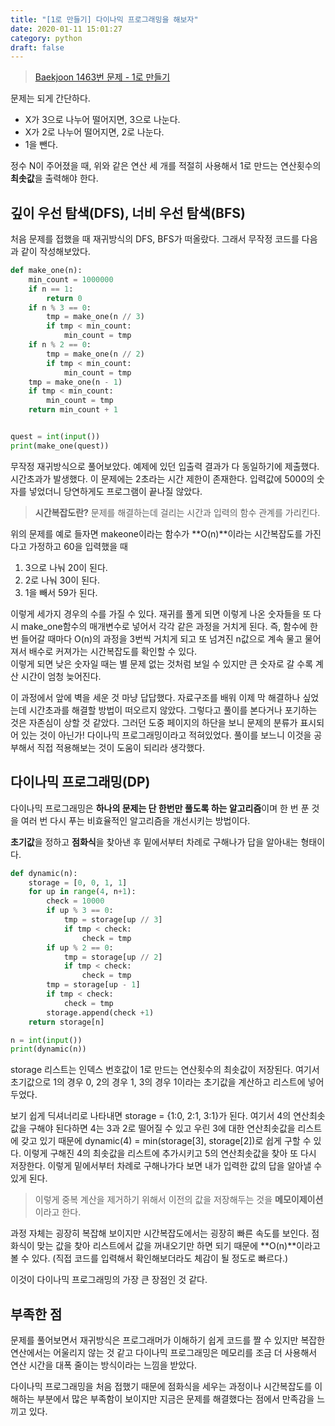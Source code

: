 ```yaml
---
title: "[1로 만들기] 다이나믹 프로그래밍을 해보자"
date: 2020-01-11 15:01:27
category: python
draft: false
---
```


> [Baekjoon 1463번 문제 - 1로 만들기](https://www.acmicpc.net/problem/1463)

문제는 되게 간단하다. 

- X가 3으로 나누어 떨어지면, 3으로 나눈다.
- X가 2로 나누어 떨어지면, 2로 나눈다.
- 1을 뺀다.

정수 N이 주어졌을 때, 위와 같은 연산 세 개를 적절히 사용해서 1로 만드는 연산횟수의 **최솟값**을 출력해야 한다.
## 깊이 우선 탐색(DFS), 너비 우선 탐색(BFS)
처음 문제를 접했을 때 재귀방식의 DFS, BFS가 떠올랐다. 그래서 무작정 코드를 다음과 같이 작성해보았다.

```python
def make_one(n):
    min_count = 1000000
    if n == 1:
        return 0
    if n % 3 == 0:
        tmp = make_one(n // 3)
        if tmp < min_count:
            min_count = tmp
    if n % 2 == 0:
        tmp = make_one(n // 2)
        if tmp < min_count:
            min_count = tmp
    tmp = make_one(n - 1)
    if tmp < min_count:
        min_count = tmp
    return min_count + 1


quest = int(input())
print(make_one(quest))

```

 

무작정 재귀방식으로 풀어보았다. 예제에 있던 입출력 결과가 다 동일하기에 제출했다. 시간초과가 발생했다. 이 문제에는 2초라는 시간 제한이 존재한다. 입력값에 5000의 숫자를 넣었더니 당연하게도 프로그램이 끝나질 않았다. 

> **시간복잡도란?** 문제를 해결하는데 걸리는 시간과 입력의 함수 관계를 가리킨다.

위의 문제를 예로 들자면 makeone이라는 함수가 **O(n)**이라는 시간복잡도를 가진다고 가정하고 60을 입력했을 때 

1. 3으로 나눠 20이 된다. 
2. 2로 나눠 30이 된다. 
3. 1을 빼서 59가 된다.

이렇게 세가지 경우의 수를 가질 수 있다. 재귀를 풀게 되면 이렇게 나온 숫자들을 또 다시 make_one함수의 매개변수로 넣어서 각각 같은 과정을 거치게 된다. 즉, 함수에 한번 들어갈 때마다 O(n)의 과정을 3번씩 거치게 되고 또 넘겨진 n값으로 계속 물고 물어져서 배수로 커져가는 시간복잡도를 확인할 수 있다.  
이렇게 되면 낮은 숫자일 때는 별 문제 없는 것처럼 보일 수 있지만 큰 숫자로 갈 수록 계산 시간이 엄청 늦어진다.

이 과정에서 앞에 벽을 세운 것 마냥 답답했다. 자료구조를 배워 이제 막 해결하나 싶었는데 시간초과를 해결할 방법이 떠오르지 않았다. 그렇다고 풀이를 본다거나 포기하는 것은 자존심이 상할 것 같았다. 그러던 도중 페이지의 하단을 보니 문제의 분류가 표시되어 있는 것이 아닌가! 다이나믹 프로그래밍이라고 적혀있었다. 풀이를 보느니 이것을 공부해서 직접 적용해보는 것이 도움이 되리라 생각했다. 

## 다이나믹 프로그래밍(DP)

다이나믹 프로그래밍은 **하나의 문제는 단 한번만 풀도록 하는 알고리즘**이며 한 번 푼 것을 여러 번 다시 푸는 비효율적인 알고리즘을 개선시키는 방법이다.  

**초기값**을 정하고 **점화식**을 찾아낸 후 밑에서부터 차례로 구해나가 답을 알아내는 형태이다.

```python
def dynamic(n):
    storage = [0, 0, 1, 1]
    for up in range(4, n+1):
        check = 10000
        if up % 3 == 0:
            tmp = storage[up // 3]
            if tmp < check:
                check = tmp
        if up % 2 == 0:
            tmp = storage[up // 2]
            if tmp < check:
                check = tmp
        tmp = storage[up - 1]
        if tmp < check:
            check = tmp
        storage.append(check +1)
    return storage[n]

n = int(input())
print(dynamic(n))
```

storage 리스트는 인덱스 번호값이 1로 만드는 연산횟수의 최솟값이 저장된다. 여기서 초기값으로 1의 경우 0, 2의 경우 1, 3의 경우 1이라는 초기값을 계산하고 리스트에 넣어두었다.

보기 쉽게 딕셔너리로 나타내면 storage = {1:0, 2:1, 3:1}가 된다. 여기서 4의 연산최솟값을 구해야 된다하면 4는 3과 2로 떨어질 수 있고 우린 3에 대한 연산최솟값을 리스트에 갖고 있기 때문에 dynamic(4) = min(storage[3], storage[2])로 쉽게 구할 수 있다. 이렇게 구해진 4의 최솟값을 리스트에 추가시키고 5의 연산최솟값을 찾아 또 다시 저장한다. 이렇게 밑에서부터 차례로 구해나가다 보면 내가 입력한 값의 답을 알아낼 수 있게 된다.

> 이렇게 중복 계산을 제거하기 위해서 이전의 값을 저장해두는 것을 **메모이제이션**이라고 한다.

과정 자체는 굉장히 복잡해 보이지만 시간복잡도에서는 굉장히 빠른 속도를 보인다. 점화식이 맞는 값을 찾아 리스트에서 값을 꺼내오기만 하면 되기 때문에 **O(n)**이라고 볼 수 있다. (직접 코드를 입력해서 확인해보더라도 체감이 될 정도로 빠르다.)

이것이 다이나믹 프로그래밍의 가장 큰 장점인 것 같다.

## 부족한 점
문제를 풀어보면서 재귀방식은 프로그래머가 이해하기 쉽게 코드를 짤 수 있지만 복잡한 연산에서는 어울리지 않는 것 같고 다이나믹 프로그래밍은 메모리를 조금 더 사용해서 연산 시간을 대폭 줄이는 방식이라는 느낌을 받았다.

다이나믹 프로그래밍을 처음 접했기 때문에 점화식을 세우는 과정이나 시간복잡도를 이해하는 부분에서 많은 부족함이 보이지만 지금은 문제를 해결했다는 점에서 만족감을 느끼고 있다.